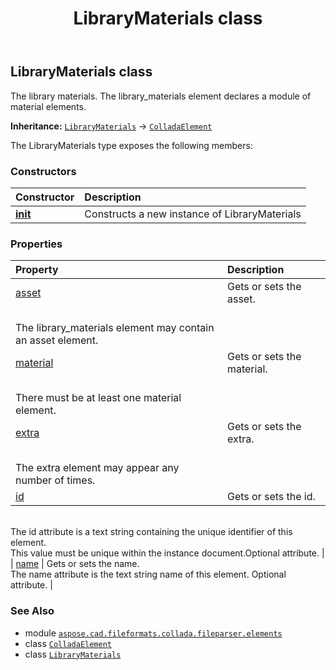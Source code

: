 ﻿---
title: LibraryMaterials class
second_title: Aspose.CAD for Python via .NET API References
description: 
type: docs
weight: 630
url: /python-net/aspose.cad.fileformats.collada.fileparser.elements/librarymaterials/
is_root: false
---

## LibraryMaterials class

The library materials.
The library_materials element declares a module of material elements.



**Inheritance:** [`LibraryMaterials`](/cad/python-net/aspose.cad.fileformats.collada.fileparser.elements/librarymaterials) → 
[`ColladaElement`](/cad/python-net/aspose.cad.fileformats.collada.fileparser.elements/colladaelement)



The LibraryMaterials type exposes the following members:

### Constructors
| Constructor | Description |
| :- | :- |
| [__init__](/cad/python-net/aspose.cad.fileformats.collada.fileparser.elements/librarymaterials/__init__/#) | Constructs a new instance of LibraryMaterials |


### Properties
| Property | Description |
| :- | :- |
| [asset](/cad/python-net/aspose.cad.fileformats.collada.fileparser.elements/librarymaterials/asset) | Gets or sets the asset.<br/>The library_materials element may contain an asset element. |
| [material](/cad/python-net/aspose.cad.fileformats.collada.fileparser.elements/librarymaterials/material) | Gets or sets the material.<br/>There must be at least one material element. |
| [extra](/cad/python-net/aspose.cad.fileformats.collada.fileparser.elements/librarymaterials/extra) | Gets or sets the extra.<br/>The extra element may appear any number of times. |
| [id](/cad/python-net/aspose.cad.fileformats.collada.fileparser.elements/librarymaterials/id) | Gets or sets the id.<br/>The id attribute is a text string containing the unique identifier of this element.<br/>This value must be unique within the instance document.Optional attribute. |
| [name](/cad/python-net/aspose.cad.fileformats.collada.fileparser.elements/librarymaterials/name) | Gets or sets the name.<br/>The name attribute is the text string name of this element. Optional attribute. |



### See Also
* module [`aspose.cad.fileformats.collada.fileparser.elements`](..)
* class [`ColladaElement`](/cad/python-net/aspose.cad.fileformats.collada.fileparser.elements/colladaelement)
* class [`LibraryMaterials`](/cad/python-net/aspose.cad.fileformats.collada.fileparser.elements/librarymaterials)
